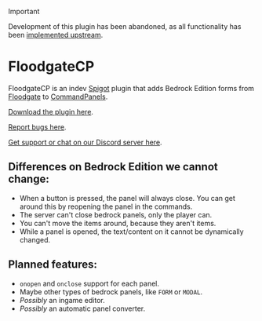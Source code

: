 > [!IMPORTANT]
> Development of this plugin has been abandoned, as all functionality has been [implemented upstream](https://github.com/rockyhawk64/CommandPanels/tree/0a91944/src/me/rockyhawk/commandpanels/floodgatecp).

# FloodgateCP
FloodgateCP is an indev [Spigot](https://www.spigotmc.org/) plugin that adds Bedrock Edition forms from [Floodgate](https://github.com/GeyserMC/Floodgate) to [CommandPanels](https://www.spigotmc.org/resources/command-panels-custom-guis.67788/).

[Download the plugin here](https://github.com/MangoSwirl/FloodgateCP/releases).

[Report bugs here](https://github.com/MangoSwirl/FloodgateCP/issues).

[Get support or chat on our Discord server here](https://discord.gg/N7hKDtFwZA).

## Differences on Bedrock Edition we cannot change:
- When a button is pressed, the panel will always close. You can get around this by reopening the panel in the commands.
- The server can't close bedrock panels, only the player can.
- You can't move the items around, because they aren't items.
- While a panel is opened, the text/content on it cannot be dynamically changed.
## Planned features:
- `onopen` and `onclose` support for each panel.
- Maybe other types of bedrock panels, like `FORM` or `MODAL`.
- _Possibly_ an ingame editor.
- _Possibly_ an automatic panel converter.
